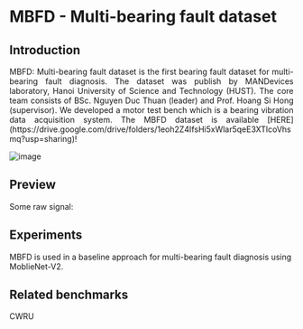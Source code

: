 # MBFD - Multi-bearing fault dataset

## Introduction
<div align="justify">MBFD: Multi-bearing fault dataset is the first bearing fault dataset for multi-bearing fault diagnosis. The dataset was publish by MANDevices laboratory, Hanoi University of Science and Technology (HUST). The core team consists of BSc. Nguyen Duc Thuan (leader) and Prof. Hoang Si Hong (supervisor). We developed a motor test bench which is a bearing vibration data acquisition system. The MBFD dataset is available [HERE](https://drive.google.com/drive/folders/1eoh2Z4IfsHi5xWlar5qeE3XTlcoVhsmq?usp=sharing)!</div>

![image](img/testbench.JPG)

## Preview
Some raw signal:

## Experiments
MBFD is used in a baseline approach for multi-bearing fault diagnosis using MoblieNet-V2.

## Related benchmarks
CWRU
